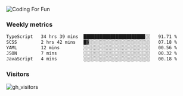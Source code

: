 ![Coding For Fun](https://glitch-art.vercel.app/api/simple?word=<Rise%20/>)

### Weekly metrics

<!--START_SECTION:waka-->

```txt
TypeScript   34 hrs 39 mins  ███████████████████████░░   91.71 %
SCSS         2 hrs 42 mins   █▓░░░░░░░░░░░░░░░░░░░░░░░   07.18 %
YAML         12 mins         ░░░░░░░░░░░░░░░░░░░░░░░░░   00.56 %
JSON         7 mins          ░░░░░░░░░░░░░░░░░░░░░░░░░   00.32 %
JavaScript   4 mins          ░░░░░░░░░░░░░░░░░░░░░░░░░   00.18 %
```

<!--END_SECTION:waka-->


### Visitors
![gh_visitors](https://profile-counter.glitch.me/okyiww/count.svg)